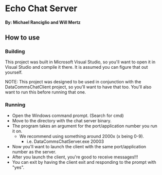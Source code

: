 # Echo Chat Server
#### By: Michael Ranciglio and Will Mertz

## How to use
### Building
This project was built in Microsoft Visual Studio, so you'll want to open it in
Visual Studio and compile it there. It is assumed you can figure that out
yourself.

NOTE: This project was designed to be used in conjunction with the
DataCommsChatClient project, so you'll want to have that too. You'll also want
to run this before running that one.

### Running
* Open the Windows command prompt. (Search for cmd)
* Move to the directory with the chat server binary.
* The program takes an argument for the port/application number you run it on.
	* We recommend using something around 2000x (x being 0-9).
		* i.e. DataCommsChatServer.exe 20003
* Now you'll want to launch the client with the same port/application number as
the server.
* After you launch the client, you're good to receive messages!!!
* You can exit by having the client exit and responding to the prompt with
"yes".
